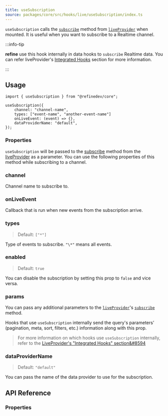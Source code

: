 ```yaml
---
title: useSubscription
source: packages/core/src/hooks/live/useSubscription/index.ts
---
```


`useSubscription` calls the [`subscribe`][live-provider-subscribe] method from [`liveProvider`][live-provider] when mounted. It is useful when you want to subscribe to a Realtime channel.

:::info-tip

**refine** use this hook internally in data hooks to `subscribe` Realtime data. You can refer liveProvider's [Integrated Hooks][integrated-hooks] section for more information.

:::

## Usage

```tsx
import { useSubscription } from "@refinedev/core";

useSubscription({
    channel: "channel-name",
    types: ["event-name", "another-event-name"]
    onLiveEvent: (event) => {},
    dataProviderName: "default",
});

```

### Properties

`useSubscription` will be passed to the [subscribe][live-provider-subscribe] method from the [liveProvider][live-provider] as a parameter. You can use the following properties of this method while subscribing to a channel.

### channel <PropTag required/>

Channel name to subscribe to.

### onLiveEvent <PropTag required/>

Callback that is run when new events from the subscription arrive.

### types

> Default: `["*"]`

Type of events to subscribe. `"\*"` means all events.

### enabled

> Default: `true`

You can disable the subscription by setting this prop to `false` and vice versa.

### params

You can pass any additional parameters to the [`liveProvider`][live-provider]'s [`subscribe`][live-provider-subscribe] method.

Hooks that use `useSubscription` internally send the query's parameters' (pagination, meta, sort, filters, etc.) information along with this prop.

> For more information on which hooks use `useSubscription` internally, refer to the [LiveProvider's "Integrated Hooks" section&#8594][integrated-hooks]

### dataProviderName

> Default: `"default"`

You can pass the name of the data provider to use for the subscription.

## API Reference

### Properties

<PropsTable module="@refinedev/core/useSubscription"  />

[live-provider]: /docs/core/providers/live-provider
[live-provider-subscribe]: /docs/core/providers/live-provider#subscribe
[integrated-hooks]: /docs/core/providers/live-provider#integrated-hooks
